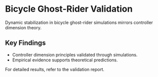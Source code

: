 # Bicycle Ghost-Rider Validation

Dynamic stabilization in bicycle ghost-rider simulations mirrors controller dimension theory.

## Key Findings

- Controller dimension principles validated through simulations.
- Empirical evidence supports theoretical predictions.

For detailed results, refer to the validation report.
